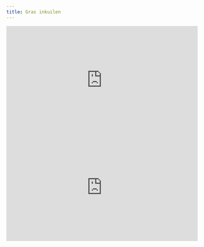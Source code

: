 ```yaml
---
title: Gras inkuilen
---
```


<style>
  .video-container {
    position: relative;
    padding-bottom: 56.25%; /* 16:9 */
    height: 0;
}
  .image-container {
    position: relative;
  }
  .image-container img {
    position: relative;
    width: 100%;
  }
.video-container iframe {
    position: absolute;
    top: 0;
    left: 0;
    width: 100%;
    height: 100%;
}
</style>
<div class="video-container">
  <iframe src="https://www.dropbox.com/s/a24cmn37c7yg6at/VID20220504153706%281%29QR%20code%20I.mp4?raw=1" frameborder="0"></iframe>
</div>
<div class="video-container">
  <iframe src="https://www.dropbox.com/s/us6wav5z6uoss1a/VID20220504154136%281%29%20aanrijden%20voor%20QR%20II.mp4?raw=1" frameborder="0"></iframe>
</div>
